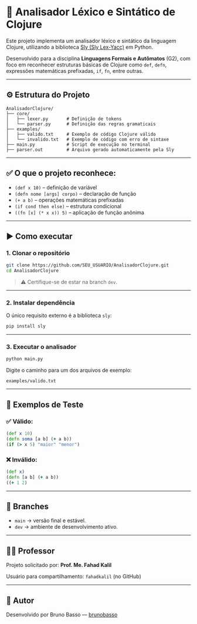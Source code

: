 # 📘 Analisador Léxico e Sintático de Clojure

Este projeto implementa um analisador léxico e sintático da linguagem Clojure, utilizando a biblioteca [Sly (Sly Lex-Yacc)](https://sly.readthedocs.io/en/latest/) em Python.

Desenvolvido para a disciplina **Linguagens Formais e Autômatos** (G2), com foco em reconhecer estruturas básicas de Clojure como `def`, `defn`, expressões matemáticas prefixadas, `if`, `fn`, entre outras.

---

## ⚙️ Estrutura do Projeto

```
AnalisadorClojure/
├── core/
│   ├── lexer.py       # Definição de tokens
│   └── parser.py      # Definição das regras gramaticais
├── examples/
│   ├── valido.txt     # Exemplo de código Clojure válido
│   └── invalido.txt   # Exemplo de código com erro de sintaxe
├── main.py            # Script de execução no terminal
├── parser.out         # Arquivo gerado automaticamente pela Sly
```

---

## ✅ O que o projeto reconhece:

- `(def x 10)` – definição de variável
- `(defn nome [args] corpo)` – declaração de função
- `(+ a b)` – operações matemáticas prefixadas
- `(if cond then else)` – estrutura condicional
- `((fn [x] (* x x)) 5)` – aplicação de função anônima

---

## ▶️ Como executar

### 1. Clonar o repositório

```bash
git clone https://github.com/SEU_USUARIO/AnalisadorClojure.git
cd AnalisadorClojure
```

> ⚠️ Certifique-se de estar na branch `dev`.

---

### 2. Instalar dependência

O único requisito externo é a biblioteca `sly`:

```bash
pip install sly
```

---

### 3. Executar o analisador

```bash
python main.py
```

Digite o caminho para um dos arquivos de exemplo:

```
examples/valido.txt
```

---

## 🧪 Exemplos de Teste

### ✅ Válido:
```clojure
(def x 10)
(defn soma [a b] (+ a b))
(if (> x 5) "maior" "menor")
```

### ❌ Inválido:
```clojure
(def x)
(defn [a b] (+ a b))
((+ 1 2)
```

---

## 🔀 Branches

- `main` → versão final e estável.
- `dev` → ambiente de desenvolvimento ativo.

---

## 👨‍🏫 Professor

Projeto solicitado por: **Prof. Me. Fahad Kalil**

Usuário para compartilhamento: `fahadkalil` (no GitHub)

---

## 👤 Autor

Desenvolvido por Bruno Basso — [brunobasso](https://github.com/brunobassoc)
